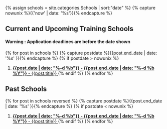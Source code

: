 

{% assign schools = site.categories.Schools | sort:"date" %}
{% capture nowunix %}{{'now' | date: '%s'}}{% endcapture %}


## Current and Upcoming Training Schools
#### **Warning** : Application deadlines are **before the date shown**
{% for post in schools %}
  {% capture postdate %}{{post.end_date | date: '%s' }}{% endcapture %}
  {% if postdate > nowunix %}
  1. [**{{post.date | date: "%-d %b"}} - {{post.end_date | date: "%-d %b %Y"}}** - {{post.title}} ]({{post.source}})
  {% endif %}
{% endfor %}

## Past Schools
{% for post in schools reversed %}
  {% capture postdate %}{{post.end_date | date: '%s' }}{% endcapture %}
  {% if postdate < nowunix %}
  1. [**{{post.date | date: "%-d %b"}} - {{post.end_date | date: "%-d %b %Y"}}** - {{post.title}} ]({{post.source}})
  {% endif %}
{% endfor %}
